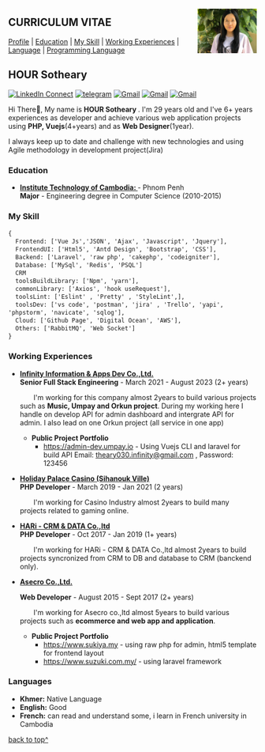 <!--
### Hi there 👋

**HOURSotheary/README.md** is a ✨ _special_ ✨ repository because its `README.md` (this file) appears on your GitHub profile.

Here are some ideas to get you started:

- 🔭 I’m currently working on ...
- 🌱 I’m currently learning ...
- 👯 I’m looking to collaborate on ...
- 🤔 I’m looking for help with ...
- 💬 Ask me about ...
- 📫 How to reach me: ...
- 😄 Pronouns: ...
- ⚡ Fun fact: ...
-->

<a target="_blank" href="https://github.com/HOURSotheary"><img width="120" align="right" src="https://github.com/HOURSotheary/sotheary/blob/main/profile.jpg"></a>


## CURRICULUM VITAE

[Profile](#) | [Education](#education) | [My Skill](#my-skill) | [Working Experiences](#working-experiences) | [Language](#languages) | [Programming Language](#programming-language)

## HOUR Sotheary

[![LinkedIn Connect](https://img.shields.io/badge/%20-Connect-black?color=14171A&labelColor=212121&logo=linkedin&logoColor=ffcc80)](https://kh.linkedin.com/in/hour-sotheary-988648191/)
[![telegram](https://img.shields.io/badge/Telegram-Chat-black?color=14171A&labelColor=blue&logoColor=ffffff)](https://t.me/thearyy)
[![Gmail](https://img.shields.io/badge/%20-hoursotheary168@gmail.com-black?color=14171A&labelColor=ef5350&logo=gmail&logoColor=ffffff)](mailto:hoursotheary168@gmail.com?subject=From%20GitHub&cc=hoursotheary168@gmail&body=Hi,%20there.%20Found%20you%20from%20GitHub.)
[![Gmail](https://img.shields.io/badge/Phone-+855_99338088-black?color=14171A&labelColor=blue&logoColor=ffffff)](tel:85599338088)
[![Gmail](https://img.shields.io/badge/Address-Sangkat_ChomChoa_,_Phnom_Penh-black?color=14171A&labelColor=ffcc80&logoColor=ffffff)](https://www.google.com/maps/@11.527880,%20104.830181)

Hi There👋, My name is <b>HOUR Sotheary </b>. I'm 29 years old and I've 6+ years experiences as developer and achieve various web application projects using <b> PHP, Vuejs</b>(4+years) and as <b>Web Designer</b>(1year).

I always keep up to date and challenge with new technologies and using Agile methodology in development project(Jira)

### Education

- <b><a href="https://www.itc.edu.kh/" target="_blank" > Institute Technology of Cambodia:
  </a> </b> - Phnom Penh<br>
  <b>Major</b> - Engineering degree in Computer Science (2010-2015)

### My Skill

```tsx
{
  Frontend: ['Vue Js','JSON', 'Ajax', 'Javascript', 'Jquery'],
  FrontendUI: ['Html5', 'Antd Design', 'Bootstrap', 'CSS'],
  Backend: ['Laravel', 'raw php', 'cakephp', 'codeigniter'],
  Database: ['MySql', 'Redis', 'PSQL']
  CRM
  toolsBuildLibrary: ['Npm', 'yarn'],
  commonLibrary: ['Axios', 'hook useRequest'],
  toolsLint: ['Eslint' , 'Pretty' , 'StyleLint',],
  toolsDev: ['vs code', 'postman', 'jira' , 'Trello', 'yapi', 'phpstorm', 'navicate', 'sqlog'],
  Cloud: ['Github Page', 'Digital Ocean', 'AWS'],
  Others: ['RabbitMQ', 'Web Socket'] 
}
```

### Working Experiences

- <b> <a target="_blank" href="https://infinity-tech.cc/en/" target="_blank" > Infinity Information & Apps Dev Co.,Ltd.
  </a></b> <br>
  <b>Senior Full Stack Engineering</b> - March 2021 - August 2023 (2+ years)

  &nbsp;&nbsp;&nbsp;&nbsp;&nbsp;&nbsp;&nbsp;I'm working for this company almost 2years to build various projects such as <b>Music, Umpay and Orkun project</b>. During my working here I handle on develop API for admin dashboard and intergrate API for admin. I also lead on one Orkun project (all service in one app) 

  - <b>Public Project Portfolio</b>
    - <a target="_blank" href="https://admin-dev.umpay.io"> https://admin-dev.umpay.io </a> - Using Vuejs CLI and laravel for build API
    Email: theary030.infinity@gmail.com , Password: 123456
    
- <b> <a target="_blank" href="http://holiday-palace-casino-resort.sihanoukville-hotels.com/en/" target="_blank" >  Holiday Palace Casino (Sihanouk Ville)
  </a></b> <br> 
 <b>PHP Developer</b> - March 2019 - Jan 2021 (2 years)

  &nbsp;&nbsp;&nbsp;&nbsp;&nbsp;&nbsp;&nbsp;I'm working for Casino Industry almost 2years to build many projects related to gaming online</b>.
    
- <b> <a target="_blank" href="http://www.haricrm.com/" target="_blank" >  HARi - CRM & DATA Co.,ltd
  </a></b> <br> 
 <b>PHP Developer</b> - Oct 2017 - Jan 2019 (1+ years)

  &nbsp;&nbsp;&nbsp;&nbsp;&nbsp;&nbsp;&nbsp;I'm working for HARi - CRM & DATA Co.,ltd almost 2years to build projects syncronized from CRM to DB and database to CRM (banckend only)</b>.

- <b> <a target="_blank" href="https://www.asecro.com/" target="_blank" > Asecro Co.,Ltd.
  </a></b> <br>

  <b>Web Developer</b> - August 2015 - Sept 2017 (2+ years)

  &nbsp;&nbsp;&nbsp;&nbsp;&nbsp;&nbsp;&nbsp;I'm working for Asecro co.,ltd  almost 5years to build various projects such as <b>ecommerce and web app and application</b>.

  - <b>Public Project Portfolio</b>
    - <a target="_blank" href="https://www.sukiya.my/"> https://www.sukiya.my </a> - using raw php for admin, html5 template for frontend layout
    - <a target="_blank" href="https://www.suzuki.com.my/"> https://www.suzuki.com.my/ </a> - using laravel framework



### Languages

- <b>Khmer:</b> Native Language
- <b>English:</b> Good
- <b>French:</b> can read and understand some, i learn in French university in Cambodia

[back to top^](#curriculum-vitae)
